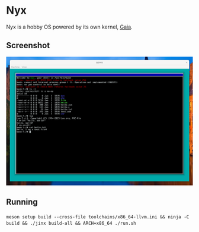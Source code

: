 # Nyx

Nyx is a hobby OS powered by its own kernel, [Gaia](https://github.com/nyx-org/gaia).


## Screenshot
![Screenshot](screenshot.png)


## Running

`meson setup build --cross-file toolchains/x86_64-llvm.ini && ninja -C build && ./jinx build-all && ARCH=x86_64 ./run.sh`